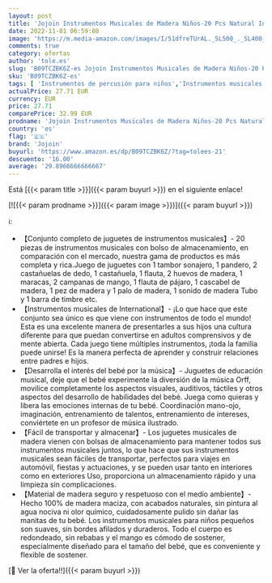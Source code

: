 ```yaml
---
layout: post
title: 'Jojoin Instrumentos Musicales de Madera Niños-20 Pcs Natural Instrumentos Percusión Muchos Tipos de Juguete-Desarrollo Educativo Juguetes Musicales para Bebé de 3 4 5 Años|Bolso de Almacenamiento'
date: 2022-11-01 06:59:08
image: 'https://m.media-amazon.com/images/I/51dfreTUrAL._SL500_._SL400_.jpg'
comments: true
category: ofertas
author: 'tole.es'
slug: 'B09TCZBK6Z-es Jojoin Instrumentos Musicales de Madera Niños-20 Pcs...'
sku: 'B09TCZBK6Z-es'
tags: [ 'Instrumentos de percusión para niños','Instrumentos musicales para niños','Juguetes','Juguetes y juegos','bebé','jojoin','🇪🇸', ]
actualPrice: 27.71 EUR
currency: EUR
price: 27.71
comparePrice: 32.99 EUR
prodname: 'Jojoin Instrumentos Musicales de Madera Niños-20 Pcs Natural Instrumentos Percusión Muchos Tipos de Juguete-Desarrollo Educativo Juguetes Musicales para Bebé de 3 4 5 Años|Bolso de Almacenamiento'
country: 'es'
flag: '🇪🇸'
brand: 'Jojoin'
buyurl: 'https://www.amazon.es/dp/B09TCZBK6Z/?tag=tolees-21'
descuento: '16.00'
average: '29.8966666666667'
---
```


Está [{{< param title >}}]({{< param buyurl >}}) en el siguiente enlace!

[![{{< param prodname >}}]({{< param image >}})]({{< param buyurl >}})

ℹ️:

- 【Conjunto completo de juguetes de instrumentos musicales】- 20 piezas de instrumentos musicales con bolso de almacenamiento, en comparación con el mercado, nuestra gama de productos es más completa y rica.Juego de juguetes con 1 tambor sonajero, 1 pandero, 2 castañuelas de dedo, 1 castañuela, 1 flauta, 2 huevos de madera, 1 maracas, 2 campanas de mango, 1 flauta de pájaro, 1 cascabel de madera, 1 pez de madera y 1 palo de madera, 1 sonido de madera Tubo y 1 barra de timbre etc.
- 【Instrumentos musicales de International】- ¡Lo que hace que este conjunto sea único es que viene con instrumentos de todo el mundo! Esta es una excelente manera de presentarles a sus hijos una cultura diferente para que puedan convertirse en adultos comprensivos y de mente abierta. Cada juego tiene múltiples instrumentos, ¡toda la familia puede unirse! Es la manera perfecta de aprender y construir relaciones entre padres e hijos.
- 【Desarrolla el interés del bebé por la música】- Juguetes de educación musical, deje que el bebé experimente la diversión de la música Orff, movilice completamente los aspectos visuales, auditivos, táctiles y otros aspectos del desarrollo de habilidades del bebé. Juega como quieras y libera las emociones internas de tu bebé. Coordinación mano-ojo, imaginación, entrenamiento de talentos, entrenamiento de intereses, conviértete en un profesor de música ilustrado.
- 【Fácil de transportar y almacenar】- Los juguetes musicales de madera vienen con bolsas de almacenamiento para mantener todos sus instrumentos musicales juntos, lo que hace que sus instrumentos musicales sean fáciles de transportar, perfectos para viajes en automóvil, fiestas y actuaciones, y se pueden usar tanto en interiores como en exteriores Uso, proporciona un almacenamiento rápido y una limpieza sin complicaciones.
- 【Material de madera seguro y respetuoso con el medio ambiente】- Hecho 100% de madera maciza, con acabados naturales, sin pintura al agua nociva ni olor químico, cuidadosamente pulido sin dañar las manitas de tu bebé. Los instrumentos musicales para niños pequeños son suaves, sin bordes afilados y duraderos. Todo el cuerpo es redondeado, sin rebabas y el mango es cómodo de sostener, especialmente diseñado para el tamaño del bebé, que es conveniente y flexible de sostener.

[🛒 Ver la oferta!!]({{< param buyurl >}})
